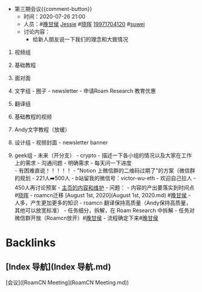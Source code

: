 - 第三期会议{{comment-button}}
    - 时间：2020-07-26 21:00
    - 人员：#[晚甘侯](晚甘侯.md) [Jessie](Jessie.md) #[晓晖](晓晖.md) [19971704120](19971704120.md) #[suwei](suwei.md)
    - 讨论内容：
        - 给新人朋友说一下我们的理念和大致情况
            
1. 视频组
                
1. 基础教程
                
2. 面对面
            
2. 文字组
                - 圈子
                - newsletter
                - 申请Roam Research 教育优惠
            
3. 翻译组
                
1. 基础教程的视频
                
2. Andy文字教程（放缓）
            
4. 设计组
                - 视频封面
                - newsletter banner
            
5. geek组
            - 未来（开分支）
                - crypto 
        - 描述一下各小组的情况以及大家在工作上的需求
            - 沟通问题
                - 明确需求
                - 每天问一下进度  
                - 有困难直说！！！！！
        - "Notion 上微信群的二维码过期了"的方案（微信群的规划
            - 221人➡️500人
            - b站留我的微信号：victor-wu-eth
            - 欢迎自己拉人
            - 450人再讨论预案
        - [主页的内容和维护](((0sMZhTFEp)))
        - 问题：
            - 内容的产出要落实到时间点#[晓晖](晓晖.md)
            - roamcn迁移 [August 1st, 2020](August 1st, 2020.md) #[晚甘侯](晚甘侯.md) 
            - 人多，产生更加更多的知识
            - roamcn 翻译保持高质量（Andy保持高质量，其他可以放宽标准）
            - 任务细分，拆解，在 Roam Research 中拆解 
            - 任务对微信群开放（Roamcn放开）#[晚甘侯](晚甘侯.md)
            - 流程确定下来#[晚甘侯](晚甘侯.md)

# Backlinks
## [Index 导航](Index 导航.md)
[会议]([RoamCN Meeting](RoamCN Meeting.md))

